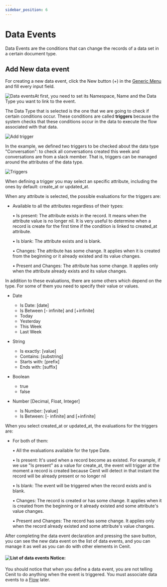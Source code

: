 ```yaml
---
sidebar_position: 6
---
```


# Data Events

Data Events are the conditions that can change the records of a data set in a certain document type.

## Add New data event

For creating a new data event, click the New button (+) in the [Generic Menu](generic/generic_menu_options_.md) and fill every input field.

![Data events](https://user-images.githubusercontent.com/99367633/161153842-d56587f4-ed1a-41e1-afe4-115630068dc5.png)At first, you need to set its Namespace, Name and the Data Type you want to link to the event.

The Data Type that is selected is the one that we are going to check if certain conditions occur. These conditions are called **triggers** because the system checks that these conditions occur in the data to execute the flow associated with that data.

![Add trigger](https://user-images.githubusercontent.com/99367633/161154247-e2991b0d-a5e1-4982-95d9-39344b7f6ec8.png)

In the example, we defined two triggers to be checked about the data type "Conversation": to check all conversations created this week and conversations are from a slack member. That is, triggers can be managed around the attributes of the data type. 

![Triggers](https://user-images.githubusercontent.com/99367633/161156646-0b1364f2-2252-40f8-b916-d030ff919515.png)

When defining a trigger you may select an specific attribute, including the ones by default: create_at or updated_at.

When any attribute is selected, the possible evaluations for the triggers are:

- Available to all the attributes regardless of their types:
  
  • Is present: The attribute exists in the record. It means when the attribute value is no longer nil. It is very useful to determine when a record is create for the first time if the condition is linked to created_at attribute.
  
  • Is blank: The attribute exists and is blank.
  
  • Changes: The attribute has some change. It applies when it is created from the beginning or it already existed and its value changes.
  
  • Present and Changes: The attribute has some change. It applies only when the attribute already exists and its value changes.

In addition to these evaluations, there are some others which depend on the type. For some of them you need to specify their value or values.

- Date
  
  - Is Date: [date]
  - Is Between [- infinite] and [+infinite]
  - Today
  - Yesterday
  - This Week
  - Last Week

- String
  
  - Is exactly: [value]
  - Contains: [substring]
  - Starts with: [prefix] 
  - Ends with: [suffix]

- Boolean
  
  - true
  - false

- Number [Decimal, Float, Integer]
  
  - Is Number: [value]
  - Is Between: [- infinite] and [+infinite]

When you select created_at or updated_at, the evaluations for the triggers are:

- For both of them:
  
  • All the evaluations available for the type Date.
  
  • Is present: It's used when a record become as existed. For example, if we use "Is present" as a value for create_at, the event will trigger at the moment a record is created because Cenit will detect in that instant the record will be already present or no longer nil
  
  • Is blank: The event will be triggered when the record exists and is blank.
  
  • Changes: The record is created or has some change. It applies when it is created from the beginning or it already existed and some attribute's value changes.
  
  • Present and Changes: The record has some change. It applies only when the record already existed and some attribute's value changes.

After completing the data event declaration and pressing the save button, you can see the new data event on the list of data events, and you can manage it as well as you can do with other elements in Cenit.

#### ![List of data events](https://user-images.githubusercontent.com/99367633/161159004-14bb660b-a768-4525-8a67-50ac46062254.png) Notice:

You should notice that when you define a data event, you are not telling Cenit to do anything when the event is triggered. You must associate data events to a [Flow](workflows/flows.md)  later.